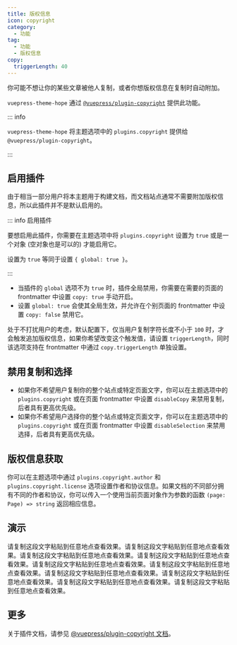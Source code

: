 ```yaml
---
title: 版权信息
icon: copyright
category:
  - 功能
tag:
  - 功能
  - 版权信息
copy:
  triggerLength: 40
---
```


你可能不想让你的某些文章被他人复制，或者你想版权信息在复制时自动附加。

`vuepress-theme-hope` 通过 [`@vuepress/plugin-copyright`][copyright] 提供此功能。

::: info

`vuepress-theme-hope` 将主题选项中的 `plugins.copyright` 提供给 `@vuepress/plugin-copyright`。

:::

<!-- more -->

## 启用插件

由于相当一部分用户将本主题用于构建文档，而文档站点通常不需要附加版权信息，所以此插件并不是默认启用的。

::: info 启用插件

要想启用此插件，你需要在主题选项中将 `plugins.copyright` 设置为 `true` 或是一个对象 (空对象也是可以的) 才能启用它。

设置为 `true` 等同于设置 `{ global: true }`。

:::

- 当插件的 `global` 选项不为 `true` 时，插件全局禁用，你需要在需要的页面的 frontmatter 中设置 `copy: true` 手动开启。
- 设置 `global: true` 会使其全局生效，并允许在个别页面的 frontmatter 中设置 `copy: false` 禁用它。

处于不打扰用户的考虑，默认配置下，仅当用户复制字符长度不小于 `100` 时，才会触发追加版权信息，如果你希望改变这个触发值，请设置 `triggerLength`，同时该选项支持在 frontmatter 中通过 `copy.triggerLength` 单独设置。

## 禁用复制和选择

- 如果你不希望用户复制你的整个站点或特定页面文字，你可以在主题选项中的 `plugins.copyright` 或在页面 frontmatter 中设置 `disableCopy` 来禁用复制，后者具有更高优先级。
- 如果你不希望用户选择你的整个站点或特定页面文字，你可以在主题选项中的 `plugins.copyright` 或在页面 frontmatter 中设置 `disableSelection` 来禁用选择，后者具有更高优先级。

## 版权信息获取

你可以在主题选项中通过 `plugins.copyright.author` 和 `plugins.copyright.license` 选项设置作者和协议信息。如果文档的不同部分拥有不同的作者和协议，你可以传入一个使用当前页面对象作为参数的函数 `(page: Page) => string` 返回相应信息。

## 演示

请复制这段文字粘贴到任意地点查看效果。请复制这段文字粘贴到任意地点查看效果。请复制这段文字粘贴到任意地点查看效果。请复制这段文字粘贴到任意地点查看效果。请复制这段文字粘贴到任意地点查看效果。请复制这段文字粘贴到任意地点查看效果。请复制这段文字粘贴到任意地点查看效果。请复制这段文字粘贴到任意地点查看效果。请复制这段文字粘贴到任意地点查看效果。请复制这段文字粘贴到任意地点查看效果。

## 更多

关于插件文档，请参见 [@vuepress/plugin-copyright 文档][copyright]。

[copyright]: https://ecosystem.vuejs.press/zh/plugins/features/copyright.html
